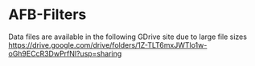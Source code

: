 # AFB-Filters
Data files are available in the following GDrive site due to large file sizes
https://drive.google.com/drive/folders/1Z-TLT6mxJWTlo1w-oGh9ECcR3DwPrfNl?usp=sharing



